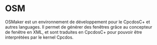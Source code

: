 # OSM
OSMaker est un environnement de développement pour le CpcdosC+ et autres languages. Il permet de générer des fenêtres grâce au concepteur de fenêtre en XML, et sont traduites en CpcdosC+ pour pouvoir être interprétées par le kernel Cpcdos. 
